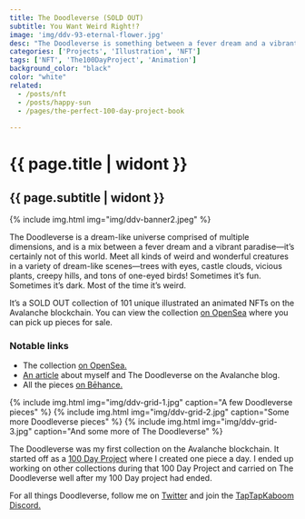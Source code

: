 ```yaml
---
title: The Doodleverse (SOLD OUT)
subtitle: You Want Weird Right!?
image: 'img/ddv-93-eternal-flower.jpg'
desc: "The Doodleverse is something between a fever dream and a vibrant paradise—it’s certainly not of this world. Meet all kinds of weird and wonderful creatures in a variety of dream-like scenes—trees with eyes, castle clouds, vicious plants, creepy hills, and tons of one-eyed birds!"
categories: ['Projects', 'Illustration', 'NFT']
tags: ['NFT', 'The100DayProject', 'Animation']
background_color: "black"
color: "white"
related:
  - /posts/nft
  - /posts/happy-sun
  - /pages/the-perfect-100-day-project-book
  
---
```

# {{ page.title | widont }}
## {{ page.subtitle | widont }}

{% include img.html img="img/ddv-banner2.jpeg" %}

The Doodleverse is a dream-like universe comprised of multiple dimensions, and is a mix between a fever dream and a vibrant paradise—it’s certainly not of this world. Meet all kinds of weird and wonderful creatures in a variety of dream-like scenes—trees with eyes, castle clouds, vicious plants, creepy hills, and tons of one-eyed birds! Sometimes it’s fun. Sometimes it’s dark. Most of the time it’s weird.

It’s a SOLD OUT collection of 101 unique illustrated an animated NFTs on the Avalanche blockchain. You can view the collection [on OpenSea](https://ttkb.me/ddv) where you can pick up pieces for sale.

### Notable links
- The collection [on OpenSea.](https://opensea.io/collection/doodleverse)
- [An article](https://medium.com/avalancheavax/artist-spotlight-tap-tap-kabooms-vast-nft-doodleverse-d9e2c52bd3a7) about myself and The Doodleverse on the Avalanche blog.
- All the pieces [on Bēhance.](https://www.behance.net/gallery/154166099/The-Doodleverse-NFT-Collection-All-101-Pieces)

{% include img.html img="img/ddv-grid-1.jpg" caption="A few Doodleverse pieces" %}
{% include img.html img="img/ddv-grid-2.jpg" caption="Some more Doodleverse pieces" %}
{% include img.html img="img/ddv-grid-3.jpg" caption="And some more of The Doodleverse" %}

The Doodleverse was my first collection on the Avalanche blockchain. It started off as a [100 Day Project](https://www.my100dp.com/) where I created one piece a day. I ended up working on other collections during that 100 Day Project and carried on The Doodleverse well after my 100 Day project had ended.

For all things Doodleverse, follow me on [Twitter](https://ttkb.me/twitter) and join the [TapTapKaboom Discord.](https://ttkb.me/discord)